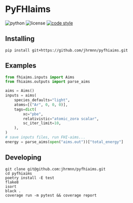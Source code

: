 # PyFHIaims

![python](https://img.shields.io/badge/python-3.7%7C3.8-blue)
![license](https://img.shields.io/badge/license-MPL--2.0-orange)
[![code style](https://img.shields.io/badge/code%20style-black-202020.svg)](https://github.com/ambv/black)


## Installing

```
pip install git+https://github.com/jhrmnn/pyfhiaims.git
```

## Examples

```python
from fhiaims.inputs import Aims
from fhiaims.outputs import parse_aims

aims = Aims()
inputs = aims(
    species_defaults="light",
    atoms=[("Ar", 0, 0, 0)],
    tags=dict(
        xc="pbe",
        relativistic="atomic_zora scalar",
        sc_iter_limit=10,
    ),
)
# save inputs files, run FHI-aims...
energy = parse_aims(open("aims.out"))["total_energy"]
```

## Developing

```
git clone git@github.com:jhrmnn/pyfhiaims.git
cd pyfhiaims
poetry install -E test
flake8
isort
black .
coverage run -m pytest && coverage report
```

